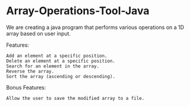 # Array-Operations-Tool-Java
We are creating a java program that performs various operations on a 1D array based on user input.

Features:

    Add an element at a specific position.
    Delete an element at a specific position.
    Search for an element in the array.
    Reverse the array.
    Sort the array (ascending or descending).

Bonus Features:

    Allow the user to save the modified array to a file.
